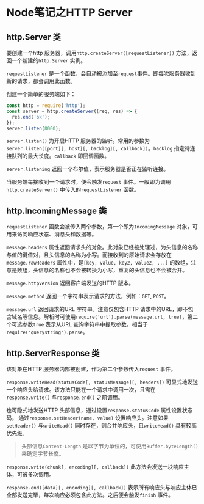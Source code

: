 # Node笔记之HTTP Server

## http.Server 类

要创建一个http 服务器，调用`http.createServer([requestListener])` 方法，返回一个新建的`http.Server` 实例。

`requestListener` 是一个函数，会自动被添加至`request`事件。即每次服务器收到新的请求，都会调用此函数。

创建一个简单的服务端如下：

```javascript
const http = require('http');
const server = http.createServer((req, res) => {
  res.end('ok');
});
server.listen(8000);
```

`server.listen()` 为开启HTTP 服务器的监听。常用的参数为`server.listen([port][, host][, backlog][, callback])`。`backlog` 指定待连接队列的最大长度。`callback` 即回调函数。

`server.listening` 返回一个布尔值，表示服务器是否正在监听连接。

当服务端每接收到一个请求时，便会触发`request` 事件。一般即为调用`http.createServer()` 中传入的`requestListener` 函数。

## http.IncomingMessage 类

`requestListener` 函数会被传入两个参数，第一个即为`IncomingMessage` 对象，可用来访问响应状态、消息头和数据等。

`message.headers` 属性返回请求头的对象。此对象已经被处理过，为头信息的名称与值的键值对，且头信息的名称为小写。而接收到的原始请求会存放在`message.rawHeaders` 属性中，是`[key, value, key2, value2, ...]` 的数组，注意是数组，头信息的名称也不会被转换为小写，重复的头信息也不会被合并。

`message.httpVersion` 返回客户端发送的HTTP 版本。

`message.method` 返回一个字符串表示请求的方法，例如：`GET`, `POST`。

`message.url` 返回请求的URL 字符串。注意仅包含HTTP 请求中的URL，即不包含域名等信息。解析时可使用`require('url').parse(message.url, true)`，第二个可选参数`true` 表示从URL 查询字符串中提取参数，相当于`require('querystring').parse`。

## http.ServerResponse 类

该对象在HTTP 服务器内部被创建，作为第二个参数传入`request` 事件。

`response.writeHead(statusCode[, statusMessage][, headers])` 可显式地发送一个响应头给请求。该方法只能在一个请求中调用一次，且需在`response.write()` 与`response.end()` 之前调用。

也可隐式地发送HTTP 头部信息，通过设置`response.statusCode` 属性设置状态码， 通过`response.setHeader(name, value)` 设置响应头。注意如果`setHeader()` 与`writeHead()` 同时存在，则合并响应头，且`writeHead()` 具有较高优先级。

> 头部信息`Content-Length` 是以字节为单位的，可使用`Buffer.byteLength()` 来确定字节长度。

`response.write(chunk[, encoding][, callback])` 此方法会发送一块响应主体，可被多次调用。

`response.end([data][, encoding][, callback])` 表示所有响应头与响应主体已全部发送完毕，每次响应必须包含此方法。之后便会触发`finish` 事件。